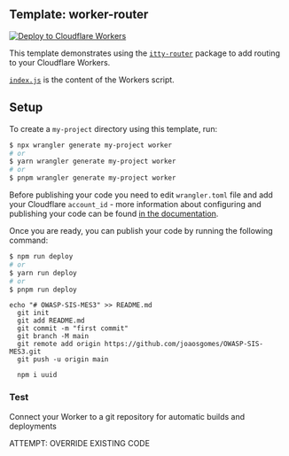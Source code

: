 ## Template: worker-router

[![Deploy to Cloudflare Workers](https://deploy.workers.cloudflare.com/button)](https://deploy.workers.cloudflare.com/?url=https://github.com/cloudflare/templates/tree/main/worker-router)

This template demonstrates using the [`itty-router`](https://github.com/kwhitley/itty-router) package to add routing to your Cloudflare Workers.

[`index.js`](https://github.com/cloudflare/worker-template-router/blob/master/index.js) is the content of the Workers script.

## Setup

To create a `my-project` directory using this template, run:

```sh
$ npx wrangler generate my-project worker
# or
$ yarn wrangler generate my-project worker
# or
$ pnpm wrangler generate my-project worker
```

Before publishing your code you need to edit `wrangler.toml` file and add your Cloudflare `account_id` - more information about configuring and publishing your code can be found [in the documentation](https://developers.cloudflare.com/workers/learning/getting-started).

Once you are ready, you can publish your code by running the following command:

```sh
$ npm run deploy
# or
$ yarn run deploy
# or
$ pnpm run deploy
```

```
echo "# OWASP-SIS-MES3" >> README.md
  git init
  git add README.md
  git commit -m "first commit"
  git branch -M main
  git remote add origin https://github.com/joaosgomes/OWASP-SIS-MES3.git
  git push -u origin main

  npm i uuid

```


### Test

Connect your Worker to a git repository for automatic builds and deployments

ATTEMPT: OVERRIDE EXISTING CODE
